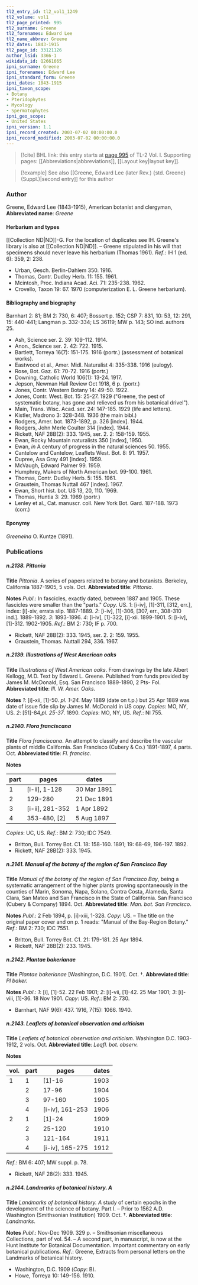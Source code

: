 ```yaml
---
tl2_entry_id: tl2_vol1_1249
tl2_volume: vol1
tl2_page_printed: 995
tl2_surname: Greene
tl2_forenames: Edward Lee
tl2_name_abbrev: Greene
tl2_dates: 1843-1915
tl2_page_id: 33121126
author_lsid: 3366-1
wikidata_id: Q2661665
ipni_surname: Greene
ipni_forenames: Edward Lee
ipni_standard_form: Greene
ipni_dates: 1843-1915
ipni_taxon_scope: 
- Botany
- Pteridophytes
- Mycology
- Spermatophytes
ipni_geo_scope: 
- United States
ipni_version: 1.1
ipni_record_created: 2003-07-02 00:00:00.0
ipni_record_modified: 2003-07-02 00:00:00.0
---
```



> [!cite] BHL link: this entry starts at [page 995](https://www.biodiversitylibrary.org/page/33121126) of TL-2 Vol. I.
> Supporting pages: [[Abbreviations|abbreviations]], [[Layout key|layout key]].

> [!example] See also [[Greene, Edward Lee (later Rev.) {std. Greene} (Suppl.)|second entry]] for this author

### Author

Greene, Edward Lee (1843-1915), American botanist and clergyman, 
**Abbreviated name**: *Greene*

#### Herbarium and types

[[Collection ND|ND]]-G. For the location of duplicates see IH. Greene's library is also at [[Collection ND|ND]]. – Greene stipulated in his will that specimens should never leave his herbarium (Thomas 1961).
*Ref*.: IH 1 (ed. 6): 359, 2: 238.
- Urban, Gesch. Berlin-Dahlem 350. 1916.
- Thomas, Contr. Dudley Herb. 11: 155. 1961.
- Mcintosh, Proc. Indiana Acad. Aci. 71: 235-238. 1962.
- Crovello, Taxon 19: 67. 1970 (computerization E. L. Greene herbarium).

#### Bibliography and biography

Barnhart 2: 81; BM 2: 730, 6: 407; Bossert p. 152; CSP 7: 831, 10: 53, 12: 291, 15: 440-441; Langman p. 332-334; LS 36119; MW p. 143; SO ind. authors 25.
- Ash, Science ser. 2. 39: 109-112. 1914.
- Anon., Science ser. 2. 42: 722. 1915.
- Bartlett, Torreya 16(7): 151-175. 1916 (portr.) (assessment of botanical works).
- Eastwood et al., Amer. Midl. Naturalist 4: 335-338. 1916 (eulogy).
- Rose, Bot. Gaz. 61: 70-72. 1916 (portr.)
- Downing, Catholic World 106(1): 13-24. 1917.
- Jepson, Newman Hall Review Oct 1918, 6 p. (portr.)
- Jones, Contr. Western Botany 14: 49-50. 1922.
- Jones, Contr. West. Bot. 15: 25-27. 1929 ("Greene, the pest of systematic botany, has gone and relieved us from his botanical drivel").
- Main, Trans. Wisc. Acad. ser. 24: 147-185. 1929 (life and letters).
- Kistler, Madrono 3: 328-348. 1936 (the main bibl.)
- Rodgers, Amer. bot. 1873-1892, p. 326 \[index\]. 1944.
- Rodgers, John Merle Coulter 314 \[index\]. 1944.
- Rickett, NAF 28B(2): 333. 1945, ser. 2. 2: 158-159. 1955.
- Ewan, Rocky Mountain naturalists 350 \[index\], 1950.
- Ewan, *in* A century of progress in the natural sciences 50. 1955.
- Cantelow and Cantelow, Leaflets West. Bot. 8: 91. 1957.
- Dupree, Asa Gray 491 \[index\]. 1959.
- McVaugh, Edward Palmer 99. 1959.
- Humphrey, Makers of North American bot. 99-100. 1961.
- Thomas, Contr. Dudley Herb. 5: 155. 1961.
- Graustein, Thomas Nuttall 467 \[index\]. 1967.
- Ewan, Short hist. bot. US 13, 20, 110. 1969.
- Thomas, Huntia 3: 29. 1969 (portr.)
- Lenley et al., Cat. manuscr. coll. New York Bot. Gard. 187-188. 1973 (corr.)

#### Eponymy

*Greeneina* O. Kuntze (1891).

### Publications

##### n.2138. Pittonia

**Title**
*Pittonia*. A series of papers related to botany and botanists. Berkeley, California 1887-1905, 5 vols. Oct.
**Abbreviated title**: *Pittonia*.

**Notes**
*Publ*.: In fascicles, exactly dated, between 1887 and 1905. These fascicles were smaller than the "parts." *Copy*. US.
*1*: \[i-iv\], \[1\]-311, \[312, err.\], index: \[i\]-xiv, errata slip. 1887-1889.
*2*: \[i-iv\], \[1\]-306, \[307, err., 308-310 ind.\]. 1889-1892.
*3*: 1893-1896.
*4*: \[i-iv\], \[1\]-322, \[i\]-xii. 1899-1901.
*5*: \[i-iv\], \[1\]-312. 1902-1905.
*Ref*.: BM 2: 730; IF p. 700.
- Rickett, NAF 28B(2): 333. 1945, ser. 2. 2: 159. 1955.
- Graustein, Thomas. Nuttall 294, 336. 1967.

##### n.2139. Illustrations of West American oaks

**Title**
*Illustrations of West American oaks*. From drawings by the late Albert Kellogg, M.D. Text by Edward L. Greene. Published from funds provided by James M. McDonald, Esq. San Francisco 1889-1890, 2 Pts- Fol.
**Abbreviated title**: *Ill. W. Amer. Oaks*.

**Notes**
*1*: \[i\]-xii, \[1\]-50. *pl. 1-24.* May 1889 (date on t.p.) but 25 Apr 1889 was date of issue fide slip by James M. McDonald in US copy. *Copies*: MO, NY, US.
*2*: \[51\]-84,*pl. 25-37*. 1890. *Copies*: MO, NY, US.
*Ref*.: NI 755.

##### n.2140. Flora franciscana

**Title**
*Flora franciscana*. An attempt to classify and describe the vascular plants of middle California. San Francisco (Cubery & Co.) 1891-1897, 4 parts. Oct.
**Abbreviated title**: *Fl. francisc.*

**Notes**

|part	|pages	|dates	|
|---	|---	|---	|
|1	|\[i-ii\], 1-128	|30 Mar 1891	|
|2	|129-280	|21 Dec 1891	|
|3	|\[i-ii\], 281-352	|1 Apr 1892|
|4	|353-480, \[2\]	|5 Aug 1897|

*Copies*: UC, US.
*Ref*.: BM 2: 730; IDC 7549.
- Britton, Bull. Torrey Bot. C1. 18: 158-160. 1891; 19: 68-69, 196-197. 1892.
- Rickett, NAF 28B(2): 333. 1945.

##### n.2141. Manual of the botany of the region of San Francisco Bay

**Title**
*Manual of the botany of the region of San Francisco Bay*, being a systematic arrangement of the higher plants growing spontaneously in the counties of Marin, Sonoma, Napa, Solano, Contra Costa, Alameda, Santa Clara, San Mateo and San Francisco in the State of California. San Francisco (Cubery & Company) 1894. Oct.
**Abbreviated title**: *Man. bot. San Francisco*.

**Notes**
*Publ*.: 2 Feb 1894, p. \[i\]-xiii, 1-328. *Copy*: US. – The title on the original paper cover and on p. 1 reads: "Manual of the Bay-Region Botany."
*Ref*.: BM 2: 730; IDC 7551.
- Britton, Bull. Torrey Bot. C1. 21: 179-181. 25 Apr 1894.
- Rickett, NAF 28B(2): 233. 1945.

##### n.2142. Plantae bakerianae

**Title**
*Plantae bakerianae* \[Washington, D.C. 1901\]. Oct. †.
**Abbreviated title**: *Pl baker.*

**Notes**
*Publ*.: *1*: \[i\], \[1\]-52. 22 Feb 1901; *2*: \[i\]-vii, \[1\]-42. 25 Mar 1901; *3*: \[i\]-viii, \[1\]-36. 18 Nov 1901. *Copy*: US.
*Ref*.: BM 2: 730.
- Barnhart, NAF 9(6): 437. 1916, 7(15): 1066. 1940.

##### n.2143. Leaflets of botanical observation and criticism

**Title**
*Leaflets of botanical observation and criticism*. Washington D.C. 1903-1912, 2 vols. Oct.
**Abbreviated title**: *Leqfl. bot. observ.*

**Notes**

|vol.	|part	|pages	|dates	|
|---	|---	|---	|---	|
|1	|1	|\[1\]-16	|1903	|
|	|2	|17-96	|1904	|
|	|3	|97-160	|1905	|
|	|4	|\[i-iv\], 161-253	|1906	|
|2	|1	|\[1\]-24	|1909|
|	|2	|25-120	|1910|
|	|3	|121-164	|1911|
|	|4	|\[i-iv\], 165-275	|1912|

*Ref*.: BM 6: 407; MW suppl. p. 78.
- Rickett, NAF 28(2): 333. 1945.

##### n.2144. Landmarks of botanical history. A

**Title**
*Landmarks of botanical history. A* study of certain epochs in the development of the science of botany. Part I. – Prior to 1562 A.D. Washington (Smithsonian Institution) 1909. Oct. †.
**Abbreviated title**: *Landmarks*.

**Notes**
*Publ*.: Nov-Dec 1909. 329 p. – Smithsonian miscellaneous Collections, part of vol. 54. – A second part, in manuscript, is now at the Hunt Institute for Botanical Documentation. Important commentary on early botanical publications.
*Ref*.: Greene, Extracts from personal letters on the Landmarks of botanical history.
- Washington, D.C. 1909 (*Copy*: B).
- Howe, Torreya 10: 149-156. 1910.

